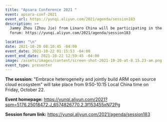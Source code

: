 ```yaml
---
title: "Apsara Conference 2021 "
event: apsara-conf-2021
event_url: https://yunqi.aliyun.com/2021/agenda/session183
description: >+
  Jammy Zhou (Zhou Jie) from Linaro China will be participating in the following
  forum: https://yunqi.aliyun.com/2021/agenda/session183

location: "\n"
date: 2021-10-20 08:10:45 -04:00
event_date: 2021-10-22 01:15:53 -04:00
event_end_date: 2021-10-22 12:59:45 -04:00
image: /assets/images/content/screen-shot-2021-10-20-at-8.15.23-am.png
event_type: presenter
---
```

**The session:** "Embrace heterogeneity and jointly build ARM open source cloud ecosystem" will take place from 9:50-10:15  Local China time on Friday, October 22. 



**Event homepage:** https://yunqi.aliyun.com/2021?spm=5176.25018472.J_6574826770.2.3f153455xN72Pg 

**Session forum link:** https://yunqi.aliyun.com/2021/agenda/session183